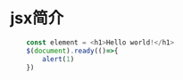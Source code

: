 # jsx简介

```javascript
    const element = <h1>Hello world!</h1>
    $(document).ready(()=>{
        alert(1)
    })
```    